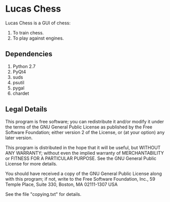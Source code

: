 Lucas Chess
===========

Lucas Chess is a GUI of chess:

1. To train chess.
2. To play against engines.

Dependencies
------------

1. Python 2.7
2. PyQt4
3. suds
4. psutil
5. pygal
6. chardet



Legal Details
-------------

This program is free software; you can redistribute it and/or modify
it under the terms of the GNU General Public License as published by
the Free Software Foundation; either version 2 of the License, or (at
your option) any later version.

This program is distributed in the hope that it will be useful, but
WITHOUT ANY WARRANTY; without even the implied warranty of
MERCHANTABILITY or FITNESS FOR A PARTICULAR PURPOSE.  See the GNU
General Public License for more details.

You should have received a copy of the GNU General Public License
along with this program; if not, write to the Free Software
Foundation, Inc., 59 Temple Place, Suite 330, Boston, MA 02111-1307
USA

See the file "copying.txt" for details.



